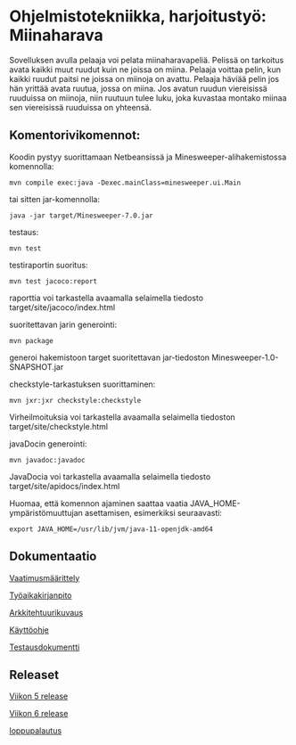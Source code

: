 # **Ohjelmistotekniikka, harjoitustyö: Miinaharava**

Sovelluksen avulla pelaaja voi pelata miinaharavapeliä. Pelissä on tarkoitus avata kaikki muut ruudut kuin ne joissa on miina. Pelaaja voittaa pelin, kun kaikki ruudut paitsi ne joissa on miinoja on avattu. Pelaaja häviää pelin jos hän yrittää avata ruutua, jossa on miina. Jos avatun ruudun viereisissä ruuduissa on miinoja, niin ruutuun tulee luku, joka kuvastaa montako miinaa sen viereisissä ruuduissa on yhteensä.


## Komentorivikomennot:


Koodin pystyy suorittamaan Netbeansissä ja Minesweeper-alihakemistossa komennolla:
```
mvn compile exec:java -Dexec.mainClass=minesweeper.ui.Main
```
tai sitten jar-komennolla:
```
java -jar target/Minesweeper-7.0.jar 
```


testaus:
```
mvn test
```


testiraportin suoritus:
```
mvn test jacoco:report
```
raporttia voi tarkastella avaamalla selaimella tiedosto target/site/jacoco/index.html



suoritettavan jarin generointi:
```
mvn package
```
generoi hakemistoon target suoritettavan jar-tiedoston Minesweeper-1.0-SNAPSHOT.jar



checkstyle-tarkastuksen suorittaminen:
```
mvn jxr:jxr checkstyle:checkstyle
```
Virheilmoituksia voi tarkastella avaamalla selaimella tiedoston target/site/checkstyle.html



javaDocin generointi:
```
mvn javadoc:javadoc
```
JavaDocia voi tarkastella avaamalla selaimella tiedosto target/site/apidocs/index.html

Huomaa, että komennon ajaminen saattaa vaatia JAVA_HOME-ympäristömuuttujan asettamisen, esimerkiksi seuraavasti: 
```
export JAVA_HOME=/usr/lib/jvm/java-11-openjdk-amd64
```


## Dokumentaatio

[Vaatimusmäärittely](https://github.com/jullebli/ot-harjoitustyo/blob/master/dokumentaatio/vaatimusmaarittely.md)

[Työaikakirjanpito](https://github.com/jullebli/ot-harjoitustyo/blob/master/dokumentaatio/tuntikirjanpito.md)

[Arkkitehtuurikuvaus](https://github.com/jullebli/ot-harjoitustyo/blob/master/dokumentaatio/arkkitehtuuri.md)

[Käyttöohje](https://github.com/jullebli/ot-harjoitustyo/blob/master/dokumentaatio/kayttoohje.md)

[Testausdokumentti](https://github.com/jullebli/minesweeper/blob/master/dokumentaatio/testaus.md)


## Releaset

[Viikon 5 release](https://github.com/jullebli/ot-harjoitustyo/releases/tag/viikko5)

[Viikon 6 release](https://github.com/jullebli/ot-harjoitustyo/releases/tag/viikko6)

[loppupalautus](https://github.com/jullebli/minesweeper/releases/tag/loppupalautus)
